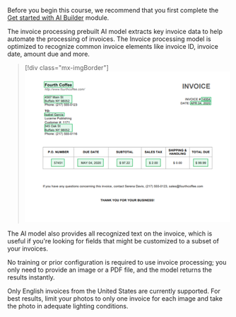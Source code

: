 Before you begin this course, we recommend that you first complete the [Get started with AI Builder](/training/modules/get-started-with-ai-builder/?azure-portal=true) module.

The invoice processing prebuilt AI model extracts key invoice data to help automate the processing of invoices. The Invoice processing model is optimized to recognize common invoice elements like invoice ID, invoice date, amount due and more.

> [!div class="mx-imgBorder"]
> [![Sample invoice shows extracted data: customer name and address, invoice number, date, PO number, due date, subtotal, sales tax, and total due.](../media/sample-invoice.png)](../media/sample-invoice.png#lightbox)

The AI model also provides all recognized text on the invoice, which is useful if you're looking for fields that might be customized to a subset of your invoices.

No training or prior configuration is required to use invoice processing; you only need to provide an image or a PDF file, and the model returns the results instantly.

Only English invoices from the United States are currently supported. For best results, limit your photos to only one invoice for each image and take the photo in adequate lighting conditions.
